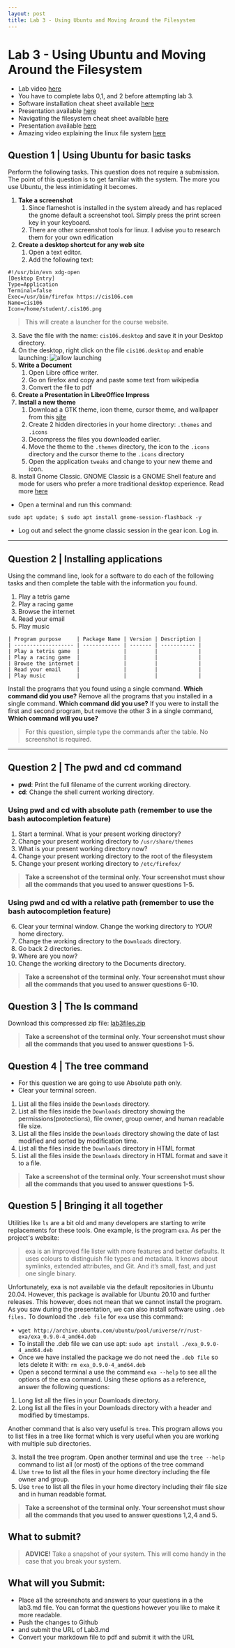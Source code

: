 ```yaml
---
layout: post
title: Lab 3 - Using Ubuntu and Moving Around the Filesystem
---
```


# Lab 3 - Using Ubuntu and Moving Around the Filesystem

* Lab video [here]()
* You have to complete labs 0,1, and 2 before attempting lab 3.
* Software installation cheat sheet available [here](https://bit.ly/3djIsfy)
* Presentation available [here](https://youtu.be/_PoTDzMfi0o)
* Navigating the filesystem cheat sheet available [here](https://rebrand.ly/3bdn1)
* Presentation available [here](https://bit.ly/3alPqPm)
* Amazing video explaining the linux file system [here](https://www.youtube.com/watch?v=HbgzrKJvDRw)


## Question 1 | Using Ubuntu for basic tasks
Perform the following tasks. This question does not require a submission. The point of this question
is to get familiar with the system. The more you use Ubuntu, the less intimidating it becomes. 

1. **Take a screenshot**
   1. Since flameshot is installed in the system already and has replaced the gnome default a screenshot tool. Simply press the print screen key in your keyboard.
   2. There are other screenshot tools for linux. I advise you to research them for your own edification 
2. **Create a desktop shortcut for any web site**
   1. Open a text editor.
   2. Add the following text:
```
#!/usr/bin/evn xdg-open
[Desktop Entry]
Type=Application
Terminal=false
Exec=/usr/bin/firefox https://cis106.com
Name=cis106
Icon=/home/student/.cis106.png
```
> This will create a launcher for the course website.
   3. Save the file with the name: `cis106.desktop` and save it in your Desktop directory.
   4. On the desktop, right click on the file `cis106.desktop` and enable launching:
![allow launching](/assets/allowLanuching.gif)<br>  
1. **Write a Document**
   1. Open Libre office writer.
   2. Go on firefox and copy and paste some text from wikipedia
   3. Convert the file to pdf
2. **Create a Presentation in LibreOffice Impress**
3. **Install a new theme**
   1. Download a GTK theme, icon theme, cursor theme, and wallpaper from this [site](https://www.gnome-look.org/browse/)
   2. Create 2 hidden directories in your home directory: `.themes` and `.icons`
   3. Decompress the files you downloaded earlier.
   4. Move the theme to the `.themes` directory, the icon to the `.icons` directory and the cursor theme to the `.icons` directory
   5. Open the application `tweaks` and change to your new theme and icon. 
4. Install Gnome Classic. GNOME Classic is a GNOME Shell feature and mode for users who prefer a more traditional desktop experience. Read more [here](https://access.redhat.com/documentation/en-us/red_hat_enterprise_linux/7/html/desktop_migration_and_administration_guide/what-is-gnome-classic#:~:text=GNOME%20Classic%20is%20a%20GNOME,The%20Applications%20and%20Places%20menus.) 
* Open a terminal and run this command:
```
sudo apt update; $ sudo apt install gnome-session-flashback -y
```
* Log out and select the gnome classic session in the gear icon. Log in.
<hr>

## Question 2 | Installing applications
Using the command line, look for a software to do each of the following tasks and then complete the table with the information you found.
1. Play a tetris game
2. Play a racing game
3. Browse the internet
4. Read your email
5. Play music 

```
| Program purpose     | Package Name | Version | Description |
| ------------------- | ------------ | ------- | ----------- |
| Play a tetris game  |              |         |             |
| Play a racing game  |              |         |             |
| Browse the internet |              |         |             |
| Read your email     |              |         |             |
| Play music          |              |         |             |
```
Install the programs that you found using a single command. **Which command did you use?**
Remove all the programs that you installed in a single command. **Which command did you use?**
If you were to install the first and second program, but remove the other 3 in a single command, **Which command will you use?**

> For this question, simple type the commands after the table. No screenshot is required. 

<hr>


## Question 2 | The pwd and cd command
* **pwd**: Print the full filename of the current working directory.
* **cd**: Change the shell current working directory.

### Using pwd and cd with absolute path (remember to use the bash autocompletion feature)

1. Start a terminal. What is your present working directory?
2. Change your present working directory to `/usr/share/themes`
3. What is your present working directory now?
4. Change your present working directory to the root of the filesystem
5. Change your present working directory to `/etc/firefox/`
> **Take a screenshot of the terminal only. Your screenshot must show all the commands that you used to answer questions 1-5.**

### Using pwd and cd with a relative path (remember to use the bash autocompletion feature)
6. Clear your terminal window. Change the working directory to *YOUR* home directory.
7. Change the working directory to the `Downloads` directory.
8. Go back 2 directories.
9. Where are you now? 
10. Change the working directory to the Documents directory.

> **Take a screenshot of the terminal only. Your screenshot must show all the commands that you used to answer questions 6-10.**


## Question 3 | The ls command
Download this compressed zip file: [lab3files.zip](/assets/lab3files.zip)

> **Take a screenshot of the terminal only. Your screenshot must show all the commands that you used to answer questions 1-5.**


## Question 4 | The tree command
* For this question we are going to use Absolute path only.
* Clear your terminal screen.
1. List all the files inside the `Downloads` directory.
2. List all the files inside the `Downloads` directory showing the permissions(protections), file owner, group owner, and human readable file size.
3. List all the files inside the `Downloads` directory showing the date of last modified and sorted by modification time.
4. List all the files inside the `Downloads` directory in HTML format
5. List all the files inside the `Downloads` directory in HTML format and save it to a file.

> **Take a screenshot of the terminal only. Your screenshot must show all the commands that you used to answer questions 1-5.**

## Question 5 | Bringing it all together
Utilities like `ls` are a bit old and many developers are starting to write replacements for these tools. One example, is the program `exa`. As per the project's website:

> exa is an improved file lister with more features and better defaults. It uses colours to distinguish file types and metadata. It knows about symlinks, extended attributes, and Git. And it’s small, fast, and just one single binary.

Unfortunately, exa is not available via the default repositories in Ubuntu 20.04. However, this package is available for Ubuntu 20.10 and further releases. This however, does not mean that we cannot install the program. As you saw during the presentation, we can also install software using `.deb files.` To download the `.deb file` for `exa` use this command:

* `wget http://archive.ubuntu.com/ubuntu/pool/universe/r/rust-exa/exa_0.9.0-4_amd64.deb`
* To install the .deb file we can use apt: `sudo apt install ./exa_0.9.0-4_amd64.deb`
* Once we have installed the package we do not need the `.deb file` so lets delete it with: `rm exa_0.9.0-4_amd64.deb`
* Open a second terminal a use the command `exa --help` to see all the options of the exa command. Using these options as a reference, answer the following questions:

1. Long list all the files in your Downloads directory.
2. Long list all the files in your Downloads directory with a header and modified by timestamps.

Another command that is also very useful is `tree`. This program allows you to list files in a tree like format which is very useful when you are working with multiple sub directories. 

3. Install the tree program. Open another terminal and use the `tree --help` command to list all (or most) of the options of the tree command
4. Use `tree` to list all the files in your home directory including the file owner and group.
5. Use `tree` to list all the files in your home directory including their file size and in human readable format.

> **Take a screenshot of the terminal only. Your screenshot must show all the commands that you used to answer questions 1,2,4 and 5.**


## What to submit?
> **ADVICE!**
> Take a snapshot of your system. This will come handy in the case that you break your system.
## What will you Submit:
* Place all the screenshots and answers to your questions in a the lab3.md file. You can format the questions however you like to make it more readable.
* Push the changes to Github 
* and submit the URL of Lab3.md
* Convert your markdown file to pdf and submit it with the URL

